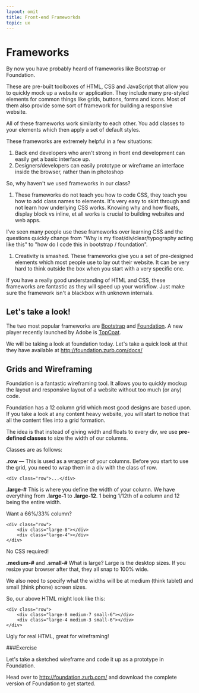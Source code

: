 ```yaml
---
layout: omit
title: Front-end Frameworkds
topic: ux
---
```


# Frameworks

By now you have probably heard of frameworks like Bootstrap or Foundation.

These are pre-built toolboxes of HTML, CSS and JavaScript that allow you to quickly mock up a website or application. They include many pre-styled elements for common things like grids, buttons, forms and icons. Most of them also provide some sort of framework for building a responsive website.

All of these frameworks work similarity to each other. You add classes to your elements which then apply a set of default styles.

These frameworks are extremely helpful in a few situations:

1. Back end developers who aren't strong in front end development can easily get a basic interface up.
1. Designers/developers can easily prototype or wireframe  an interface inside the browser, rather than in photoshop

So, why haven't we used frameworks in our class?

1. These frameworks do not teach you how to code CSS, they teach you how to add class names to elements. It's very easy to skirt through and not learn how underlying CSS works. Knowing why and how floats, display block vs inline, et all works is crucial to building websites and web apps. 

I've seen many people use these frameworks over learning CSS and the questions quickly change from "Why is my float/div/clear/typography acting like this" to "how do I code this in bootstrap / foundation". 

1. Creativity is smashed. These frameworks give you a set of pre-designed elements which most people use to lay out their website. It can be very hard to think outside the box when you start with a very specific one. 

If you have a really good understanding of HTML and CSS, these frameworks are fantastic as they will speed up your workflow. Just make sure the framework isn't a blackbox with unknown internals.


## Let's take a look!

The two most popular frameworks are [Bootstrap](http://twitter.github.io/bootstrap) and [Foundation](foundation.zurb.com). A new player recently launched by Adobe is [TopCoat](http://topcoat.io/).

We will be taking a look at foundation today. Let's take a quick look at that they have available at <http://foundation.zurb.com/docs/>


## Grids and Wireframing
Foundation is a fantastic wireframing tool. It allows you to quickly mockup the layout and responsive layout of a website without too much (or any) code. 

Foundation has a 12 column grid which most good designs are based upon. If you take a look at any content heavy website, you will start to notice that all the content files into a grid formation.

The idea is that instead of giving width and floats to every div, we use **pre-defined classes** to size the width of our columns. 

Classes are as follows:

**.row** — This is used as a wrapper of your columns. Before you start to use the grid, you need to wrap them in a div with the class of row.

`<div class="row">...</div>`

**.large-#** This is where you define the width of your column. We have everything from **.large-1** to **.large-12**. 1 being 1/12th of a column and 12 being the entire width. 

Want a 66%/33% column?

	<div class="row">
		<div class="large-8"></div>
		<div class="large-4"></div>
	</div>

No CSS required! 

**.medium-#** and **.small-#**
What is large? Large is the desktop sizes. If you resize your browser after that, they all snap to 100% wide. 

We also need to specify what the widths will be at medium (think tablet) and small (think phone) screen sizes. 

So, our above HTML might look like this:

	<div class="row">
		<div class="large-8 medium-7 small-6"></div>
		<div class="large-4 medium-3 small-6"></div>
	</div>

Ugly for real HTML, great for wireframing!

###Exercise

Let's take a sketched wireframe and code it up as a prototype in Foundation. 

Head over to <http://foundation.zurb.com/> and download the complete version of Foundation to get started.

